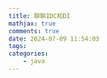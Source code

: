 ```yaml
---
title: 聊聊IDC和DI
mathjax: true
comments: true
date: 2024-07-09 11:54:03
tags:
categories:
    - java
---
```

